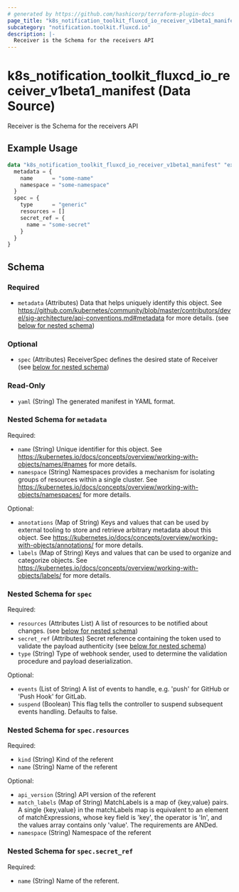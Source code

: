 ```yaml
---
# generated by https://github.com/hashicorp/terraform-plugin-docs
page_title: "k8s_notification_toolkit_fluxcd_io_receiver_v1beta1_manifest Data Source - terraform-provider-k8s"
subcategory: "notification.toolkit.fluxcd.io"
description: |-
  Receiver is the Schema for the receivers API
---
```


# k8s_notification_toolkit_fluxcd_io_receiver_v1beta1_manifest (Data Source)

Receiver is the Schema for the receivers API

## Example Usage

```terraform
data "k8s_notification_toolkit_fluxcd_io_receiver_v1beta1_manifest" "example" {
  metadata = {
    name      = "some-name"
    namespace = "some-namespace"
  }
  spec = {
    type      = "generic"
    resources = []
    secret_ref = {
      name = "some-secret"
    }
  }
}
```

<!-- schema generated by tfplugindocs -->
## Schema

### Required

- `metadata` (Attributes) Data that helps uniquely identify this object. See https://github.com/kubernetes/community/blob/master/contributors/devel/sig-architecture/api-conventions.md#metadata for more details. (see [below for nested schema](#nestedatt--metadata))

### Optional

- `spec` (Attributes) ReceiverSpec defines the desired state of Receiver (see [below for nested schema](#nestedatt--spec))

### Read-Only

- `yaml` (String) The generated manifest in YAML format.

<a id="nestedatt--metadata"></a>
### Nested Schema for `metadata`

Required:

- `name` (String) Unique identifier for this object. See https://kubernetes.io/docs/concepts/overview/working-with-objects/names/#names for more details.
- `namespace` (String) Namespaces provides a mechanism for isolating groups of resources within a single cluster. See https://kubernetes.io/docs/concepts/overview/working-with-objects/namespaces/ for more details.

Optional:

- `annotations` (Map of String) Keys and values that can be used by external tooling to store and retrieve arbitrary metadata about this object. See https://kubernetes.io/docs/concepts/overview/working-with-objects/annotations/ for more details.
- `labels` (Map of String) Keys and values that can be used to organize and categorize objects. See https://kubernetes.io/docs/concepts/overview/working-with-objects/labels/ for more details.


<a id="nestedatt--spec"></a>
### Nested Schema for `spec`

Required:

- `resources` (Attributes List) A list of resources to be notified about changes. (see [below for nested schema](#nestedatt--spec--resources))
- `secret_ref` (Attributes) Secret reference containing the token used to validate the payload authenticity (see [below for nested schema](#nestedatt--spec--secret_ref))
- `type` (String) Type of webhook sender, used to determine the validation procedure and payload deserialization.

Optional:

- `events` (List of String) A list of events to handle, e.g. 'push' for GitHub or 'Push Hook' for GitLab.
- `suspend` (Boolean) This flag tells the controller to suspend subsequent events handling. Defaults to false.

<a id="nestedatt--spec--resources"></a>
### Nested Schema for `spec.resources`

Required:

- `kind` (String) Kind of the referent
- `name` (String) Name of the referent

Optional:

- `api_version` (String) API version of the referent
- `match_labels` (Map of String) MatchLabels is a map of {key,value} pairs. A single {key,value} in the matchLabels map is equivalent to an element of matchExpressions, whose key field is 'key', the operator is 'In', and the values array contains only 'value'. The requirements are ANDed.
- `namespace` (String) Namespace of the referent


<a id="nestedatt--spec--secret_ref"></a>
### Nested Schema for `spec.secret_ref`

Required:

- `name` (String) Name of the referent.
